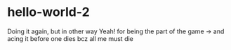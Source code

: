 # hello-world-2

Doing it again, but in other way
Yeah! for being the part of the game -> and acing it  before one dies bcz all me must die
